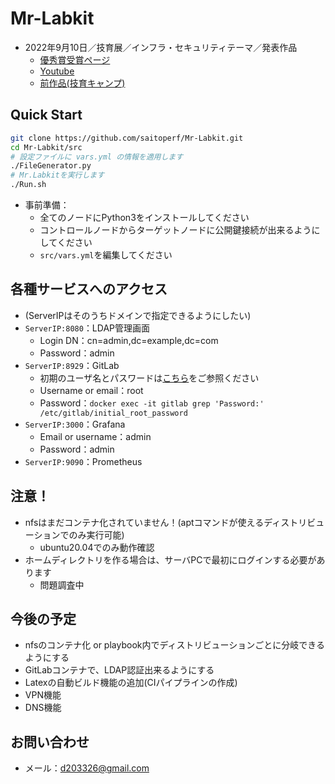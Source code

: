 # Mr-Labkit
- 2022年9月10日／技育展／インフラ・セキュリティテーマ／発表作品
    - [優秀賞受賞ページ](https://talent.supporterz.jp/geekten/2022/exhibition.html#theme3)
    - [Youtube](https://www.youtube.com/watch?v=LOkjSkE-tF0&feature=youtu.be)
    - [前作品(技育キャンプ)](https://github.com/saitoperf/mini-lab)

## Quick Start
```sh
git clone https://github.com/saitoperf/Mr-Labkit.git
cd Mr-Labkit/src
# 設定ファイルに vars.yml の情報を適用します
./FileGenerator.py
# Mr.Labkitを実行します
./Run.sh
```
- 事前準備：
    - 全てのノードにPython3をインストールしてください
    - コントロールノードからターゲットノードに公開鍵接続が出来るようにしてください
    - `src/vars.yml`を編集してください

## 各種サービスへのアクセス
- (ServerIPはそのうちドメインで指定できるようにしたい)
- `ServerIP:8080`：LDAP管理画面
    - Login DN：cn=admin,dc=example,dc=com
    - Password：admin
- `ServerIP:8929`：GitLab
    - 初期のユーザ名とパスワードは[こちら](https://docs.gitlab.com/ee/install/docker.html#install-gitlab-using-docker-engine)をご参照ください
    - Username or email：root
    - Password：`docker exec -it gitlab grep 'Password:' /etc/gitlab/initial_root_password`
- `ServerIP:3000`：Grafana
    - Email or username：admin
    - Password：admin
- `ServerIP:9090`：Prometheus

## 注意！
- nfsはまだコンテナ化されていません！(aptコマンドが使えるディストリビューションでのみ実行可能)
    - ubuntu20.04でのみ動作確認
- ホームディレクトリを作る場合は、サーバPCで最初にログインする必要があります
    - 問題調査中

## 今後の予定
- nfsのコンテナ化 or playbook内でディストリビューションごとに分岐できるようにする
- GitLabコンテナで、LDAP認証出来るようにする
- Latexの自動ビルド機能の追加(CIパイプラインの作成)
- VPN機能
- DNS機能

## お問い合わせ
- メール：d203326@gmail.com
